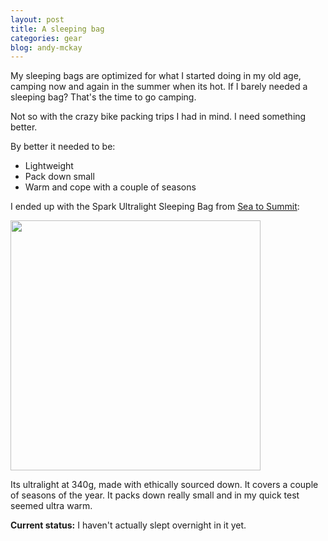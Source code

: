 ```yaml
---
layout: post
title: A sleeping bag
categories: gear
blog: andy-mckay
---
```


My sleeping bags are optimized for what I started doing in my old age, camping now and again in the summer when its hot. If I barely needed a sleeping bag? That's the time to go camping.

Not so with the crazy bike packing trips I had in mind. I need something better.

By better it needed to be:
* Lightweight
* Pack down small
* Warm and cope with a couple of seasons

I ended up with the Spark Ultralight Sleeping Bag from <a href="https://seatosummit.com/products/spark-ultralight-sleeping-bag-series">Sea to Summit</a>:

<img src="https://cdn.shopify.com/s/files/1/2467/2501/products/Spark-Ultralight-Sleeping-Bag-Side-View.jpg?crop=center&height=1500&v=1626820119&width=1500" width="400">

Its ultralight at 340g, made with ethically sourced down. It covers a couple of seasons of the year. It packs down really small and in my quick test seemed ultra warm.

**Current status:** I haven't actually slept overnight in it yet.

